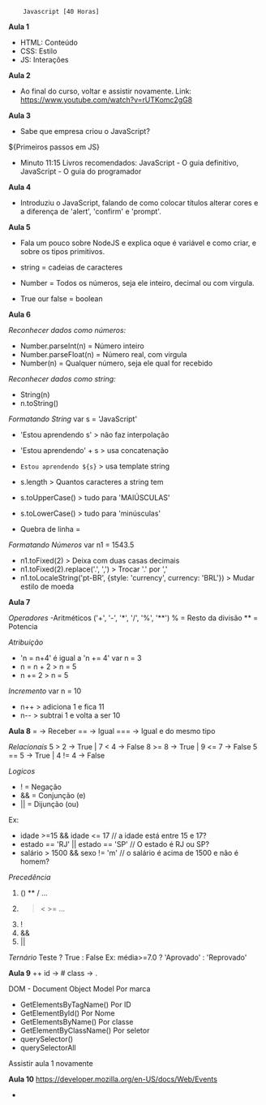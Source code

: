  		Javascript [40 Horas]
	
**Aula 1**

- HTML: Conteúdo
- CSS: Estilo
- JS: Interações

**Aula 2**

- Ao final do curso, voltar e assistir novamente.
Link: https://www.youtube.com/watch?v=rUTKomc2gG8


**Aula 3**

- Sabe que empresa criou o JavaScript?

${Primeiros passos em JS}

- Minuto 11:15
Livros recomendados: JavaScript - O guia definitivo, JavaScript - O guia do programador

**Aula 4**

- Introduziu o JavaScript, falando de como colocar títulos alterar cores e a diferença de 'alert', 'confirm' e 'prompt'.

**Aula 5**

- Fala um pouco sobre NodeJS e explica oque é variável e como criar, e sobre os tipos primitivos.

- string = cadeias de caracteres
- Number = Todos os números, seja ele inteiro, decimal ou com virgula.
- True our false = boolean

**Aula 6**

*Reconhecer dados como números:*
- Number.parseInt(n) = Número inteiro
- Number.parseFloat(n) = Número real, com virgula
- Number(n) = Qualquer número, seja ele qual for recebido

*Reconhecer dados como string:*
- String(n)
- n.toString()

*Formatando String*
	var s = 'JavaScript'
- 'Estou aprendendo s' > não faz interpolação
- 'Estou aprendendo' + s > usa concatenação
- `Estou aprendendo ${s}` > usa template string
- s.length > Quantos caracteres a string tem
- s.toUpperCase() > tudo para 'MAIÚSCULAS'
- s.toLowerCase() > tudo para 'minúsculas'

- Quebra de linha = <br/>

*Formatando Números*
	var n1 = 1543.5
- n1.toFixed(2) > Deixa com duas casas decimais
- n1.toFixed(2).replace('.', ',') > Trocar '.' por ','
-  n1.toLocaleString('pt-BR', {style: 'currency', currency: 'BRL'}) > Mudar estilo de moeda

**Aula 7**

*Operadores*
-Aritméticos ('+', '-', '*', '/', '%', '**')
% = Resto da divisão
** = Potencia

*Atribuição*  
- 'n = n+4' é igual a 'n += 4'
	var n = 3
- n = n + 2 > n = 5
- n += 2 > n = 5

*Incremento*
var n = 10
- n++ > adiciona 1 e fica 11
- n-- > subtrai 1 e volta a ser 10

**Aula 8**
= -> Receber
== -> Igual 
=== -> Igual e do mesmo tipo

*Relacionais*
5 > 2 -> True	|     7 < 4 -> False
8 >= 8 -> True	|     9 <= 7 -> False
5 == 5 -> True	|     4 != 4 -> False

*Logicos*
- ! = Negação
- && = Conjunção (e)
- || = Dijunção (ou)

Ex:
- idade >=15 && idade <= 17 // a idade está entre 15 e 17?
- estado == 'RJ' || estado == 'SP' // O estado é RJ ou SP?
- salário > 1500 && sexo != 'm' // o salário é acima de 1500 e não é homem?

*Precedência*
1. () ** / ...
2. > < >= ...
3. !
4. &&
5. ||

*Ternário*
Teste ? True : False 
Ex: 
média>=7.0 ? 'Aprovado' : 'Reprovado'

**Aula 9** ++
id -> #
class -> .

DOM - Document Object Model
	Por marca
- GetElementsByTagName()
	Por ID
- GetElementById()
	Por Nome
- GetElementsByName()
	Por classe
- GetElementByClassName()
	Por seletor
- querySelector()
- querySelectorAll

Assistir aula 1 novamente

**Aula 10**
https://developer.mozilla.org/en-US/docs/Web/Events

-